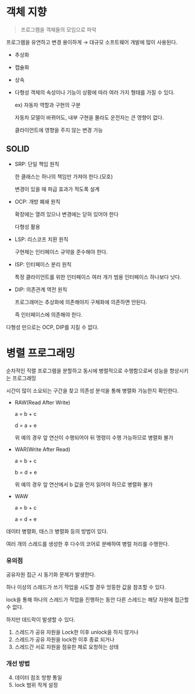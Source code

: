   # 객체 지향
    
> 프로그램을 객체들의 모임으로 파악

프로그램을 유연하고 변경 용이하게 → 대규모 소프트웨어 개발에 많이 사용된다.

- 추상화
- 캡슐화
- 상속
- 다형성
    객체의 속성이나 기능이 상황에 따라 여러 가지 형태를 가질 수 있다.

    ex) 자동차 역할과 구현의 구분

    자동차 모델이 바뀌어도, 내부 구현을 몰라도 운전자는 큰 영향이 없다.

    클라이언트에 영향을 주지 않는 변경 가능
    

## SOLID

- SRP: 단일 책임 원칙
    
    한 클래스는 하나의 책임만 가져야 한다.(모호)
    
    변경이 있을 때 파급 효과가 적도록 설계
    
- OCP: 개방 폐쇄 원칙
    
    확장에는 열려 있으나 변경에는 닫혀 있어야 한다
    
    다형성 활용
    
- LSP: 리스코프 치환 원칙
    
    구현체는 인터페이스 규약을 준수해야 한다.
    
- ISP: 인터페이스 분리 원칙
    
    특정 클라이언트를 위한 인터페이스 여러 개가 범용 인터페이스 하나보다 낫다.
    
- DIP: 의존관계 역전 원칙
    
    프로그래머는 추상화에 의존해야지 구체화에 의존하면 안된다.
    
    즉 인터페이스에 의존해야 한다.
    

다형성 만으로는 OCP, DIP를 지킬 수 없다.



# 병렬 프로그래밍

순차적인 직렬 프로그램을 분할하고 동시에 병렬적으로 수행함으로써 성능을 향상시키는 프로그래밍

시간이 많이 소요되는 구간을 찾고 의존성 분석을 통해 병렬화 가능한지 확인한다.

- RAW(Read After Write)
    
    a = b + c
    
    d = a + e
    
    위 예의 경우 앞 연산이 수행되어야 뒤 명령이 수행 가능하므로 병렬화 불가
    
- WAR(Write After Read)
    
    a = b + c
    
    b = d + e
    
    위 예의 경우 앞 연산에서 b 값을 먼저 읽어야 하므로 병렬화 불가
    
- WAW
    
    a = b + c
    
    a = d + e
    

데이터 병렬화, 태스크 병렬화 등의 방법이 있다.

여러 개의 스레드를 생성한 후 다수의 코어로 분배하여 병럴 처리를 수행한다.

### 유의점

공유자원 접근 시 동기화 문제가 발생한다.

하나 이상의 스레드가 쓰기 작업을 시도할 경우 엉뚱한 값을 참조할 수 있다.

lock을 통해 하나의 스레드가 작업을 진행하는 동안 다른 스레드는 해당 자원에 접근할 수 없다.

하지만 데드락이 발생할 수 있다.

1. 스레드가 공유 자원을 Lock한 이후 unlock을 하지 않거나
2. 스레드가 공유 자원을 lock한 이후 종료 되거나
3. 스레드간 서로 자원을 점유한 채로 요청하는 상태

### 개선 방법

4. 데이터 참조 방향 통일
5. lock 범위 작게 설정